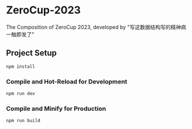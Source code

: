 # ZeroCup-2023

The Composition of ZeroCup 2023, developed by "写这数据结构写的精神病一触即发了"

## Project Setup

```sh
npm install
```

### Compile and Hot-Reload for Development

```sh
npm run dev
```

### Compile and Minify for Production

```sh
npm run build
```

